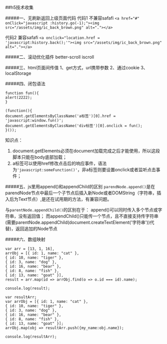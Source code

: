 ##h5技术收集

#####一、无刷新返回上级页面代码
代码1 不兼容safafi
`<a href="#" onClick="javascript :history.go(-1);"><img src="/assets/img/ic_back_brown.png" alt="."></a>`

代码2 兼容safafi
`<a onclick="location.href = 'javascript:history.back();'"><img src="/assets/img/ic_back_brown.png" alt="."></a>`


#####二、滚动优化插件
better-scroll
iscroll


#####三、html页面间传值
1、get方式，url携带参数
2、通过cookie
3、localStorage

#####四、闭包语法
```
function fun(){
alert(2222);
}

(function(){
document.getElementsByClassName('a标签')[0].href = 'javascript:window.fun()';
document.getElementsByClassName('div标签')[0].onclick = fun();
}());
```
知识点：
1. document.getElements必须在document加载完成之后才能使用，所以这段脚本只能在body底部加载；
2. a标签可以使用href修改点击后的响应事件，语法为`'javascript:someFunction()'`，非a标签则要设置onclick或者监听点击事件；


#####五、js里用append()和appendChild的区别
`parendNode.append()`是在parendNode节点中最后一个子节点后插入新Node或者DOMString（字符串，插入后为Text节点）,是还在试用期的方法，有兼容问题。

与`parentNode.appendChild()`的区别在于：
append()可以同时传入多个节点或字符串，没有返回值；
而appendChild()只能传一个节点，且不直接支持传字符串(需要parentNode.appendChild(document.createTextElement('字符串'))代替)，返回追加的Node节点


#####六、数组映射
```
var arr = [13, 1, 16],
arrObj = [{ id: 1, name: "cat" }, 
{ id: 10, name: "tiger" }, 
{ id: 3, name: "dog" }, 
{ id: 16, name: "bear" }, 
{ id: 8, name: "fish" }, 
{ id: 13, name: "goat" }],
result = arr.map(id => arrObj.find(o => o.id === id).name);

console.log(result);
```

```
var resultArr;
var arrObj = [{ id: 1, name: "cat" }, 
{ id: 10, name: "tiger" }, 
{ id: 3, name: "dog" }, 
{ id: 16, name: "bear" }, 
{ id: 8, name: "fish" }, 
{ id: 13, name: "goat" }];
arrObj.map(obj => resultArr.push({my_name:obj.name});

console.log(resultArr);
```

